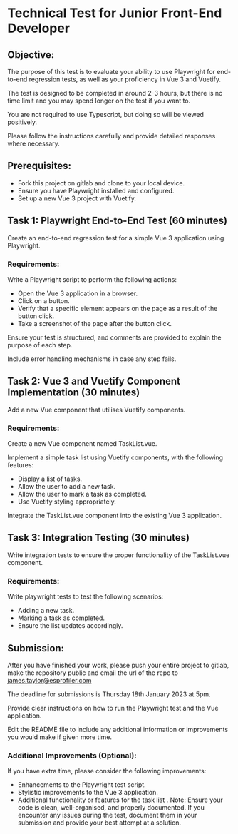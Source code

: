 
# Technical Test for Junior Front-End Developer

## Objective:

The purpose of this test is to evaluate your ability to use Playwright for end-to-end regression tests, as well as your proficiency in Vue 3 and Vuetify. 

The test is designed to be completed in around 2-3 hours, but there is no time limit and you may spend longer on the test if you want to. 

You are not required to use Typescript, but doing so will be viewed positively.

Please follow the instructions carefully and provide detailed responses where necessary.

## Prerequisites:

* Fork this project on gitlab and clone to your local device.
* Ensure you have Playwright installed and configured.
* Set up a new Vue 3 project with Vuetify.

## Task 1: Playwright End-to-End Test (60 minutes)

Create an end-to-end regression test for a simple Vue 3 application using Playwright.

### Requirements:

Write a Playwright script to perform the following actions:

* Open the Vue 3 application in a browser.
* Click on a button.
* Verify that a specific element appears on the page as a result of the button click.
* Take a screenshot of the page after the button click.

Ensure your test is structured, and comments are provided to explain the purpose of each step.

Include error handling mechanisms in case any step fails.

## Task 2: Vue 3 and Vuetify Component Implementation (30 minutes)

Add a new Vue component that utilises Vuetify components.

### Requirements:

Create a new Vue component named TaskList.vue.

Implement a simple task list using Vuetify components, with the following features:

* Display a list of tasks.
* Allow the user to add a new task.
* Allow the user to mark a task as completed.
* Use Vuetify styling appropriately.

Integrate the TaskList.vue component into the existing Vue 3 application.

## Task 3: Integration Testing (30 minutes)
Write integration tests to ensure the proper functionality of the TaskList.vue component.

### Requirements:

Write playwright tests to test the following scenarios:

* Adding a new task.
* Marking a task as completed.
* Ensure the list updates accordingly.

## Submission:

After you have finished your work, please push your entire project to gitlab, make the repository public and email the url of the repo to james.taylor@esprofiler.com

The deadline for submissions is Thursday 18th January 2023 at 5pm.

Provide clear instructions on how to run the Playwright test and the Vue application.

Edit the README file to include any additional information or improvements you would make if given more time.

### Additional Improvements (Optional):

If you have extra time, please consider the following improvements:

* Enhancements to the Playwright test script.
* Stylistic improvements to the Vue 3 application.
* Additional functionality or features for the task list
.
Note: Ensure your code is clean, well-organised, and properly documented. If you encounter any issues during the test, document them in your submission and provide your best attempt at a solution.
